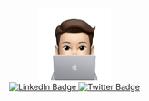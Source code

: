 <div align="center" id="header">
	<img style="height:8rem;width:8rem;" src="./assets/Avatar-Computer.png" alt="Avatr of me with an Apple Computer"/>
 </div>

 <div align="center" id="badges">
  <a href="https://www.linkedin.com/in/michael-duren/">
    <img src="https://img.shields.io/badge/LinkedIn-blue?style=for-the-badge&logo=linkedin&logoColor=white" alt="LinkedIn Badge"/>
  </a>
  <a href="https://twitter.com/duren_dev">
    <img src="https://img.shields.io/badge/Twitter-blue?style=for-the-badge&logo=twitter&logoColor=white" alt="Twitter Badge"/>
  </a>
</div>

<!-- - 👋 Hi, I’m @michael-duren
- 👀 I’m interested in ... Typescript, React, Nextjs, C#, .NET, CSS, Tailwind CSS.
- 💞️ I’m looking to collaborate on ... Small projects.
- 📫 How to reach me ... michaeld@michaelduren.com -->

<!---
michaeldit/michaeldit is a ✨ special ✨ repository because its `README.md` (this file) appears on your GitHub profile.
You can click the Preview link to take a look at your changes.
--->
